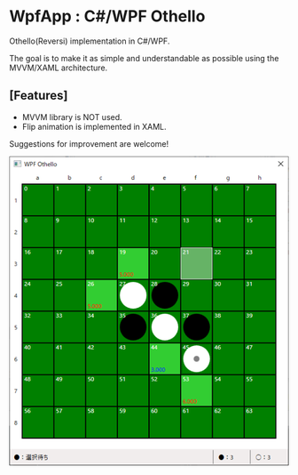 # WpfApp : C#/WPF Othello

Othello(Reversi) implementation in C#/WPF.

The goal is to make it as simple and understandable as possible using the MVVM/XAML architecture.

## [Features]
- MVVM library is NOT used.
- Flip animation is implemented in XAML.

Suggestions for improvement are welcome!

![WpfApp.png](/WpfApp.png)
